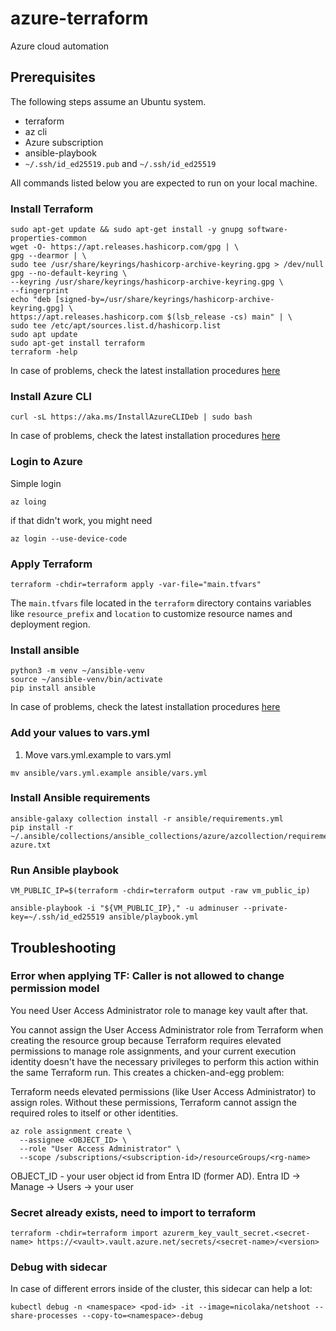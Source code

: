 # azure-terraform
Azure cloud automation

## Prerequisites

The following steps assume an Ubuntu system.

* terraform
* az cli
* Azure subscription
* ansible-playbook
* `~/.ssh/id_ed25519.pub` and `~/.ssh/id_ed25519`

All commands listed below you are expected to run on your local machine.

### Install Terraform

```
sudo apt-get update && sudo apt-get install -y gnupg software-properties-common
wget -O- https://apt.releases.hashicorp.com/gpg | \
gpg --dearmor | \
sudo tee /usr/share/keyrings/hashicorp-archive-keyring.gpg > /dev/null
gpg --no-default-keyring \
--keyring /usr/share/keyrings/hashicorp-archive-keyring.gpg \
--fingerprint
echo "deb [signed-by=/usr/share/keyrings/hashicorp-archive-keyring.gpg] \
https://apt.releases.hashicorp.com $(lsb_release -cs) main" | \
sudo tee /etc/apt/sources.list.d/hashicorp.list
sudo apt update
sudo apt-get install terraform
terraform -help
```

In case of problems, check the latest installation procedures [here](https://developer.hashicorp.com/terraform/tutorials/aws-get-started/install-cli)

### Install Azure CLI

```
curl -sL https://aka.ms/InstallAzureCLIDeb | sudo bash
```

In case of problems, check the latest installation procedures [here](https://learn.microsoft.com/en-us/cli/azure/install-azure-cli-linux)

### Login to Azure

Simple login

```
az loing
```

if that didn't work, you might need 

```
az login --use-device-code
```


### Apply Terraform

```
terraform -chdir=terraform apply -var-file="main.tfvars"
```

The `main.tfvars` file located in the `terraform` directory contains variables
like `resource_prefix` and `location` to customize resource names and
deployment region.

### Install ansible

```
python3 -m venv ~/ansible-venv
source ~/ansible-venv/bin/activate
pip install ansible
```

In case of problems, check the latest installation procedures [here](https://docs.ansible.com/ansible/latest/installation_guide/installation_distros.html#installing-ansible-on-ubuntu)

### Add your values to vars.yml

1. Move vars.yml.example to vars.yml

`mv ansible/vars.yml.example ansible/vars.yml`

### Install Ansible requirements

```
ansible-galaxy collection install -r ansible/requirements.yml
pip install -r ~/.ansible/collections/ansible_collections/azure/azcollection/requirements-azure.txt
```

### Run Ansible playbook

```
VM_PUBLIC_IP=$(terraform -chdir=terraform output -raw vm_public_ip)

ansible-playbook -i "${VM_PUBLIC_IP}," -u adminuser --private-key=~/.ssh/id_ed25519 ansible/playbook.yml
```

## Troubleshooting

### Error when applying TF: Caller is not allowed to change permission model

You need User Access Administrator role to manage key vault after that.

You cannot assign the User Access Administrator role from Terraform when creating the resource group because Terraform requires elevated permissions to manage role assignments, and your current execution identity doesn't have the necessary privileges to perform this action within the same Terraform run. This creates a chicken-and-egg problem:

Terraform needs elevated permissions (like User Access Administrator) to assign roles.
Without these permissions, Terraform cannot assign the required roles to itself or other identities.

```
az role assignment create \
  --assignee <OBJECT_ID> \
  --role "User Access Administrator" \
  --scope /subscriptions/<subscription-id>/resourceGroups/<rg-name>
```

OBJECT_ID - your user object id from Entra ID (former AD). Entra ID -> Manage -> Users -> your user

### Secret already exists, need to import to terraform

```
terraform -chdir=terraform import azurerm_key_vault_secret.<secret-name> https://<vault>.vault.azure.net/secrets/<secret-name>/<version>
```

### Debug with sidecar

In case of different errors inside of the cluster, this sidecar can help a lot:

```
kubectl debug -n <namespace> <pod-id> -it --image=nicolaka/netshoot --share-processes --copy-to=<namespace>-debug
```
